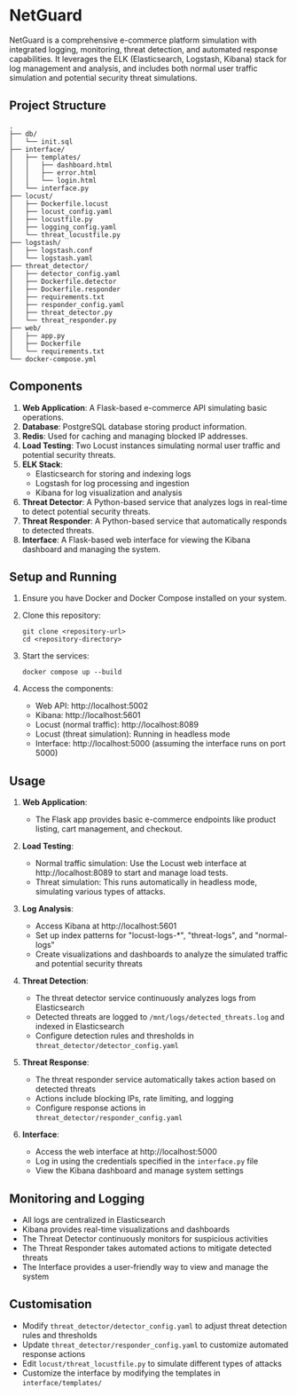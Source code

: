 # NetGuard

NetGuard is a comprehensive e-commerce platform simulation with integrated logging, monitoring, threat detection, and automated response capabilities. It leverages the ELK (Elasticsearch, Logstash, Kibana) stack for log management and analysis, and includes both normal user traffic simulation and potential security threat simulations.

## Project Structure

```
.
├── db/
│   └── init.sql
├── interface/
│   ├── templates/
│   │   ├── dashboard.html
│   │   ├── error.html
│   │   └── login.html
│   └── interface.py
├── locust/
│   ├── Dockerfile.locust
│   ├── locust_config.yaml
│   ├── locustfile.py
│   ├── logging_config.yaml
│   └── threat_locustfile.py
├── logstash/
│   ├── logstash.conf
│   └── logstash.yaml
├── threat_detector/
│   ├── detector_config.yaml
│   ├── Dockerfile.detector
│   ├── Dockerfile.responder
│   ├── requirements.txt
│   ├── responder_config.yaml
│   ├── threat_detector.py
│   └── threat_responder.py
├── web/
│   ├── app.py
│   ├── Dockerfile
│   └── requirements.txt
└── docker-compose.yml
```

## Components

1. **Web Application**: A Flask-based e-commerce API simulating basic operations.
2. **Database**: PostgreSQL database storing product information.
3. **Redis**: Used for caching and managing blocked IP addresses.
4. **Load Testing**: Two Locust instances simulating normal user traffic and potential security threats.
5. **ELK Stack**: 
   - Elasticsearch for storing and indexing logs
   - Logstash for log processing and ingestion
   - Kibana for log visualization and analysis
6. **Threat Detector**: A Python-based service that analyzes logs in real-time to detect potential security threats.
7. **Threat Responder**: A Python-based service that automatically responds to detected threats.
8. **Interface**: A Flask-based web interface for viewing the Kibana dashboard and managing the system.

## Setup and Running

1. Ensure you have Docker and Docker Compose installed on your system.

2. Clone this repository:
   ```
   git clone <repository-url>
   cd <repository-directory>
   ```

3. Start the services:
   ```
   docker compose up --build
   ```

4. Access the components:
   - Web API: http://localhost:5002
   - Kibana: http://localhost:5601
   - Locust (normal traffic): http://localhost:8089
   - Locust (threat simulation): Running in headless mode
   - Interface: http://localhost:5000 (assuming the interface runs on port 5000)

## Usage

1. **Web Application**: 
   - The Flask app provides basic e-commerce endpoints like product listing, cart management, and checkout.

2. **Load Testing**:
   - Normal traffic simulation: Use the Locust web interface at http://localhost:8089 to start and manage load tests.
   - Threat simulation: This runs automatically in headless mode, simulating various types of attacks.

3. **Log Analysis**:
   - Access Kibana at http://localhost:5601
   - Set up index patterns for "locust-logs-*", "threat-logs", and "normal-logs"
   - Create visualizations and dashboards to analyze the simulated traffic and potential security threats

4. **Threat Detection**:
   - The threat detector service continuously analyzes logs from Elasticsearch
   - Detected threats are logged to `/mnt/logs/detected_threats.log` and indexed in Elasticsearch
   - Configure detection rules and thresholds in `threat_detector/detector_config.yaml`

5. **Threat Response**:
   - The threat responder service automatically takes action based on detected threats
   - Actions include blocking IPs, rate limiting, and logging
   - Configure response actions in `threat_detector/responder_config.yaml`

6. **Interface**:
   - Access the web interface at http://localhost:5000
   - Log in using the credentials specified in the `interface.py` file
   - View the Kibana dashboard and manage system settings

## Monitoring and Logging

- All logs are centralized in Elasticsearch
- Kibana provides real-time visualizations and dashboards
- The Threat Detector continuously monitors for suspicious activities
- The Threat Responder takes automated actions to mitigate detected threats
- The Interface provides a user-friendly way to view and manage the system

## Customisation

- Modify `threat_detector/detector_config.yaml` to adjust threat detection rules and thresholds
- Update `threat_detector/responder_config.yaml` to customize automated response actions
- Edit `locust/threat_locustfile.py` to simulate different types of attacks
- Customize the interface by modifying the templates in `interface/templates/`